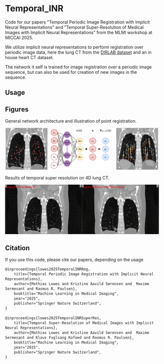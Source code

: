 # Temporal_INR
Code for our papers "Temporal Periodic Image Registration with Implicit Neural Representations" and "Temporal Super-Resolution of Medical Images with Implicit Neural Representations" from the MLMI workshop at MICCAI 2025.

We utilize implicit neural representations to perform registration over periodic image data, here the lung CT from the [DIRLAB dataset](https://med.emory.edu/departments/radiation-oncology/research-laboratories/deformable-image-registration/index.html) and an in house heart CT dataset.

The network it self is trained for image registration over a periodic image sequence, but can also be used for creation of new images in the sequence.

## Usage



## Figures
General network architecture and illustration of point registration.

<img src="figures/method_fig.png" alt="Method overview" width="1000">

Results of temporal super resolution on 4D lung CT.

<img src="figures/lung_temporal_super_res.gif" alt="Temporal super resolution gif" width="1000">

## Citation
If you use this code, please cite our papers, depending on the usage

    @inproceedings{lowes2025TemporalINRReg,
        title={Temporal Periodic Image Registration with Implicit Neural Representations},
        author={Mathias Lowes and Kristine Aavild Sørensen and  Maxime Sermesant and Rasmus R. Paulsen},
        booktitle="Machine Learning in Medical Imaging",
        year="2025",
        publisher="Springer Nature Switzerland",
    }

    @inproceedings{lowes2025TemporalINRSuperRes,
        title={Temporal Super-Resolution of Medical Images with Implicit Neural Representations},
        author={Mathias Lowes and Kristine Aavild Sørensen and  Maxime Sermesant and Klaus Fuglsang Kofoed and Rasmus R. Paulsen},
        booktitle="Machine Learning in Medical Imaging",
        year="2025",
        publisher="Springer Nature Switzerland",
    }
